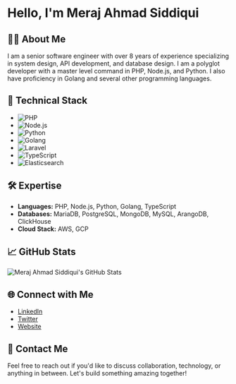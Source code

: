 # Hello, I'm Meraj Ahmad Siddiqui

## 👨‍💻 About Me

I am a senior software engineer with over 8 years of experience specializing in system design, API development, and database design. I am a polyglot developer with a master level command in PHP, Node.js, and Python. I also have proficiency in Golang and several other programming languages.

## 🚀 Technical Stack

- ![PHP](https://img.shields.io/badge/-PHP-777BB4?logo=php&logoColor=white&style=flat-square)
- ![Node.js](https://img.shields.io/badge/-Node.js-339933?logo=node.js&logoColor=white&style=flat-square)
- ![Python](https://img.shields.io/badge/-Python-3776AB?logo=python&logoColor=white&style=flat-square)
- ![Golang](https://img.shields.io/badge/-Golang-00ADD8?logo=go&logoColor=white&style=flat-square)
- ![Laravel](https://img.shields.io/badge/-Laravel-FF2D20?logo=laravel&logoColor=white&style=flat-square)
- ![TypeScript](https://img.shields.io/badge/-TypeScript-007ACC?logo=typescript&logoColor=white&style=flat-square)
- ![Elasticsearch](https://img.shields.io/badge/-Elasticsearch-005571?logo=elasticsearch&logoColor=white&style=flat-square)

## 🛠️ Expertise

- **Languages:** PHP, Node.js, Python, Golang, TypeScript
- **Databases:** MariaDB, PostgreSQL, MongoDB, MySQL, ArangoDB, ClickHouse
- **Cloud Stack:** AWS, GCP

## 📈 GitHub Stats

![Meraj Ahmad Siddiqui's GitHub Stats](https://github-readme-stats.vercel.app/api?username=merajsiddiqui&show_icons=true&theme=dark)

## 🌐 Connect with Me

- [LinkedIn](https://www.linkedin.com/in/merajsiddiqui)
- [Twitter](https://twitter.com/merajsiddiqui)
- [Website](https://merajsiddiqui.com)

## 📝 Contact Me

Feel free to reach out if you'd like to discuss collaboration, technology, or anything in between. Let's build something amazing together!
